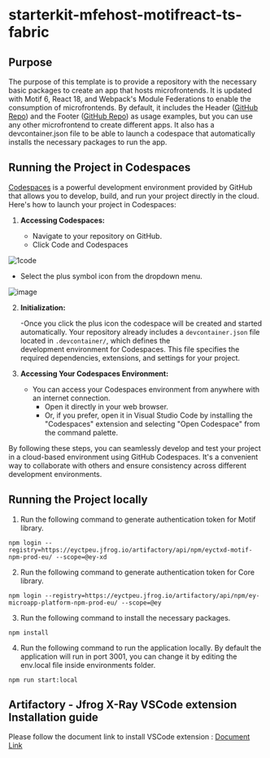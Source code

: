 # starterkit-mfehost-motifreact-ts-fabric

## Purpose

The purpose of this template is to provide a repository with the necessary basic packages to create an app that hosts microfrontends. It is updated with Motif 6, React 18, and Webpack's Module Federations to enable the consumption of microfrontends. By default, it includes the Header ([GitHub Repo](https://github.com/ey-org/mfe-ui-header)) and the Footer ([GitHub Repo](https://github.com/ey-org/mfe-ui-footer)) as usage examples, but you can use any other microfrontend to create different apps. It also has a devcontainer.json file to be able to launch a codespace that automatically installs the necessary packages to run the app.

## Running the Project in Codespaces

[Codespaces](https://github.com/features/codespaces) is a powerful development environment provided by GitHub that allows you to develop, build, and run your project directly in the cloud. Here's how to launch your project in Codespaces:

1. **Accessing Codespaces:**

   - Navigate to your repository on GitHub.
   - Click Code and Codespaces

![1code](https://github.com/ey-org/starterkit-mfehost-motifreact-ts-fabric/assets/132896842/6be88131-b30a-494e-a6b9-af38387b8f7e)

   - Select the plus symbol icon from the dropdown menu.

![image](https://github.com/ey-org/starterkit-mfehost-motifreact-ts-fabric/assets/132896842/d0c503fa-ff2e-428d-b70f-d263436e0bd4)



2. **Initialization:**

   -Once you click the plus icon the codespace will be created and started automatically. Your repository already includes a `devcontainer.json` file located in `.devcontainer/`, which defines the  
    development environment for Codespaces. This file specifies the required dependencies, extensions, and settings for your project.

3. **Accessing Your Codespaces Environment:**

   - You can access your Codespaces environment from anywhere with an internet connection.
     - Open it directly in your web browser.
     - Or, if you prefer, open it in Visual Studio Code by installing the "Codespaces" extension and selecting "Open Codespace" from the command palette.

By following these steps, you can seamlessly develop and test your project in a cloud-based environment using GitHub Codespaces. It's a convenient way to collaborate with others and ensure consistency across different development environments.

## Running the Project locally

1. Run the following command to generate authentication token for Motif library.

```
npm login --registry=https://eyctpeu.jfrog.io/artifactory/api/npm/eyctxd-motif-npm-prod-eu/ --scope=@ey-xd
```

2. Run the following command to generate authentication token for Core library.

```
npm login --registry=https://eyctpeu.jfrog.io/artifactory/api/npm/ey-microapp-platform-npm-prod-eu/ --scope=@ey
```

3. Run the following command to install the necessary packages.

```
npm install
```

4. Run the following command to run the application locally. By default the application will run in port 3001, you can change it by editing the env.local file inside environments folder.

```
npm run start:local
```
## Artifactory - Jfrog X-Ray VSCode extension Installation guide
Please follow the document link to install VSCode extension : [Document Link](https://explore.eyfabric.ey.com/eydx/content/5fb3e6db-6ee1-4b31-9038-218f0a2859dd)
